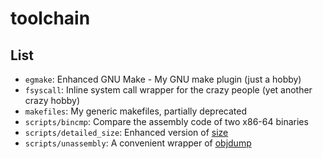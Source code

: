 # toolchain

## List ##

* `egmake`: Enhanced GNU Make - My GNU make plugin (just a hobby)
* `fsyscall`: Inline system call wrapper for the crazy people (yet another crazy hobby)
* `makefiles`: My generic makefiles, partially deprecated
* `scripts/bincmp`: Compare the assembly code of two x86-64 binaries
* `scripts/detailed_size`: Enhanced version of [size](http://linux.die.net/man/1/size)
* `scripts/unassembly`: A convenient wrapper of [objdump](https://sourceware.org/binutils/docs/binutils/objdump.html)
